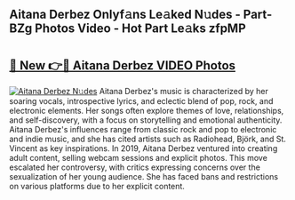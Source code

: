 ## Aitana Derbez Onlyf𝚊ns Le𝚊ked N𝚞des - Part-BZg Photos Video - Hot Part Le𝚊ks zfpMP

# <h2><a href="http://ab4196.deff.icu/?id=Aitana+Derbez">🔗 New 👉🔴 Aitana Derbez VIDEO Photos</a></h2>

[![Aitana Derbez N𝚞des](https://i.imgur.com/rIISA9y.gif)](http://ab4196.deff.icu/?id=Aitana+Derbez)
Aitana Derbez's music is characterized by her soaring vocals, introspective lyrics, and eclectic blend of pop, rock, and electronic elements. Her songs often explore themes of love, relationships, and self-discovery, with a focus on storytelling and emotional authenticity. Aitana Derbez's influences range from classic rock and pop to electronic and indie music, and she has cited artists such as Radiohead, Björk, and St. Vincent as key inspirations. In 2019, Aitana Derbez ventured into creating adult content, selling webcam sessions and explicit photos. This move escalated her controversy, with critics expressing concerns over the sexualization of her young audience. She has faced bans and restrictions on various platforms due to her explicit content.
